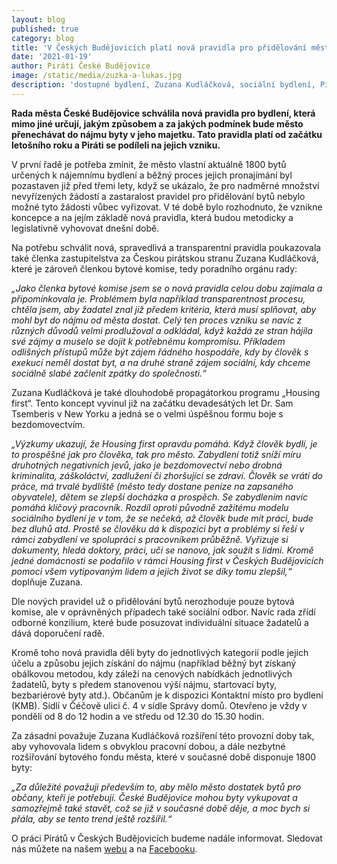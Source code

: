 ```yaml
---
layout: blog
published: true
category: blog
title: 'V Českých Budějovicích platí nová pravidla pro přidělování městských bytů, Piráti aktivně spolupracovali na jejich vzniku'
date: '2021-01-19'
author: Piráti České Budějovice
image: /static/media/zuzka-a-lukas.jpg
description: 'dostupné bydlení, Zuzana Kudláčková, sociální bydlení, Piráti'
---
```

**Rada města České Budějovice schválila nová pravidla pro bydlení, která mimo jiné určují, jakým způsobem a za jakých podmínek bude město přenechávat do nájmu byty v jeho majetku. Tato pravidla platí od začátku letošního roku a Piráti se podíleli na jejich vzniku.**

V první řadě je potřeba zmínit, že město vlastní aktuálně 1800 bytů určených k nájemnímu bydlení a běžný proces jejich pronajímání byl pozastaven již před třemi lety, když se ukázalo, že pro nadměrné množství nevyřízených žádostí a zastaralost pravidel pro přidělování bytů nebylo možné tyto žádosti vůbec vyřizovat. V té době bylo rozhodnuto, že vznikne koncepce a na jejím základě nová pravidla, která budou metodicky a legislativně vyhovovat dnešní době.

Na potřebu schválit nová, spravedlivá a transparentní pravidla poukazovala také členka zastupitelstva za Českou pirátskou stranu Zuzana Kudláčková, které je zároveň členkou bytové komise, tedy poradního orgánu rady:

*„Jako členka bytové komise jsem se o nová pravidla celou dobu zajímala a připomínkovala je. Problémem byla například transparentnost procesu, chtěla jsem, aby žadatel znal již předem kritéria, která musí splňovat, aby mohl byt do nájmu od města dostat. Celý ten proces vzniku se navíc z různých důvodů velmi prodlužoval a odkládal, když každá ze stran hájila své zájmy a muselo se dojít k potřebnému kompromisu. Příkladem odlišných přístupů může být zájem řádného hospodáře, kdy by člověk s exekucí neměl dostat byt, a na druhé straně zájem sociální, kdy chceme sociálně slabé začlenit zpátky do společnosti.“*

Zuzana Kudláčková je také dlouhodobě propagátorkou programu „Housing first“. Tento koncept vyvinul již na začátku devadesátých let Dr. Sam Tsemberis v New Yorku a jedná se o velmi úspěšnou formu boje s bezdomovectvím.

*„Výzkumy ukazují, že Housing first opravdu pomáhá. Když člověk bydlí, je to prospěšné jak pro člověka, tak pro město. Zabydlení totiž sníží míru druhotných negativních jevů, jako je bezdomovectví nebo drobná kriminalita, záškoláctví, zadlužení či zhoršující se zdraví. Člověk se vrátí do práce, má trvalé bydliště (město tedy dostane peníze na zapsaného obyvatele), dětem se zlepší docházka a prospěch. Se zabydlením navíc pomáhá klíčový pracovník. Rozdíl oproti původně zažitému modelu sociálního bydlení je v tom, že se nečeká, až člověk bude mít práci, bude bez dluhů atd. Prostě se člověku dá k dispozici byt a problémy si řeší v rámci zabydlení ve spolupráci s pracovníkem průběžně. Vyřizuje si dokumenty, hledá doktory, práci, učí se nanovo, jak soužít s lidmi. Kromě jedné domácnosti se podařilo v rámci Housing first v Českých Budějovicích pomoci všem vytipovaným lidem a jejich život se díky tomu zlepšil,“* doplňuje Zuzana.

Dle nových pravidel už o přidělování bytů nerozhoduje pouze bytová komise, ale v oprávněných případech také sociální odbor. Navíc rada zřídí odborné konzilium, které bude posuzovat individuální situace žadatelů a dává doporučení radě.

Kromě toho nová pravidla dělí byty do jednotlivých kategorií podle jejich účelu a způsobu jejich získání do nájmu (například běžný byt získaný obálkovou metodou, kdy záleží na cenových nabídkách jednotlivých žadatelů, byty s předem stanovenou výší nájmu, startovací byty, bezbariérové byty atd.). Občanům je k dispozici Kontaktní místo pro bydlení (KMB). Sídlí v Čéčově ulici č. 4 v sídle Správy domů. Otevřeno je vždy v pondělí od 8 do 12 hodin a ve středu od 12.30 do 15.30 hodin.

Za zásadní považuje Zuzana Kudláčková rozšíření této provozní doby tak, aby vyhovovala lidem s obvyklou pracovní dobou, a dále nezbytné rozšiřování bytového fondu města, které v současné době disponuje 1800 byty:

*„Za důležité považuji především to, aby mělo město dostatek bytů pro občany, kteří je potřebují. České Budějovice mohou byty vykupovat a samozřejmě také stavět, což se již v současné době děje, a moc bych si přála, aby se tento trend ještě rozšířil.“*

O práci Pirátů v Českých Budějovicích budeme nadále informovat. Sledovat nás můžete na našem [webu](/) a na [Facebooku](https://www.facebook.com/PiratiCB).


